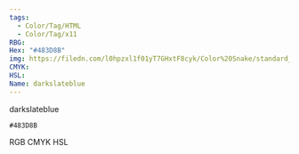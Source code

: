 ```yaml
---
tags:
  - Color/Tag/HTML
  - Color/Tag/x11
RBG: 
Hex: "#483D8B"
img: https://filedn.com/l0hpzxl1f01yT7GHxtF8cyk/Color%20Snake/standard_csv_to_svg//#483D8B.svg
CMYK: 
HSL: 
Name: darkslateblue
---
```

darkslateblue
```palette
#483D8B
```
RGB
CMYK
HSL